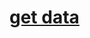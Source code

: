 # **[get data](https://www.youtube.com/watch?v=0YElciuwDDI&list=PLtCzYvIWNgJE-NsGuUXbjYyJgQMSOFp3A&index=3)**
